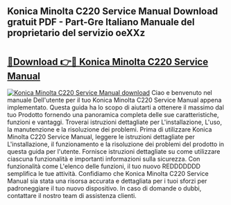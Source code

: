 ## Konica Minolta C220 Service Manual Download gratuit PDF - Part-Gre Italiano Manuale del proprietario del servizio oeXXz

# <h2><a href="http://dfbny79.blite.top/?on=Konica+Minolta+C220+Service+Manual">🔗Download 👉🔴 Konica Minolta C220 Service Manual</a></h2>

[![Konica Minolta C220 Service Manual download](https://i.imgur.com/lujVjoI.png)](http://dfbny79.blite.top/?on=Konica+Minolta+C220+Service+Manual)
Ciao e benvenuto nel manuale Dell'utente per il tuo Konica Minolta C220 Service Manual appena implementato. Questa guida ha lo scopo di aiutarti a ottenere il massimo dal tuo Prodotto fornendo una panoramica completa delle sue caratteristiche, funzioni e vantaggi. Troverai istruzioni dettagliate per L'installazione, L'uso, la manutenzione e la risoluzione dei problemi. Prima di utilizzare Konica Minolta C220 Service Manual, leggere le istruzioni dettagliate per L'installazione, il funzionamento e la risoluzione dei problemi del prodotto in questa guida per l'utente. Fornisce istruzioni dettagliate su come utilizzare ciascuna funzionalità e importanti informazioni sulla sicurezza. Con funzionalità come L'elenco delle funzioni, il tuo nuovo REDDDDDDD semplifica le tue attività. Confidiamo che Konica Minolta C220 Service Manual sia stata una risorsa accurata e dettagliata per i tuoi sforzi per padroneggiare il tuo nuovo dispositivo. In caso di domande o dubbi, contattare il nostro team di assistenza clienti.
